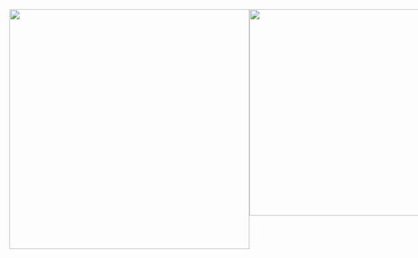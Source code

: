 <div style="display: flex">
<img width='430' src='https://github-readme-stats.vercel.app/api?username=dewslyse&show_icons=true&count_private=true&theme=light'>

<img width='370' src='https://github-readme-stats.vercel.app/api/top-langs/?username=dewslyse&langs_count=6&count_private=true&layout=compact&theme=light'>
</div>

